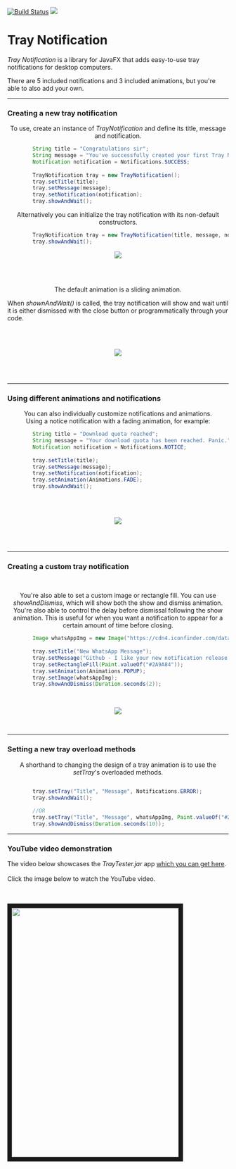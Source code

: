 [![Build Status](https://travis-ci.org/Jire/TrayNotification.svg?branch=master)](https://travis-ci.org/Jire/TrayNotification) 
[![](https://jitpack.io/v/PlusHaze/TrayNotification.svg)](https://jitpack.io/#PlusHaze/TrayNotification)

# Tray Notification

_Tray Notification_ is a library for JavaFX that adds easy-to-use tray notifications for desktop computers.  

There are 5 included notifications and 3 included animations, but you're able to also add your own.

___

### Creating a new tray notification

<p align="center">
To use, create an instance of <em>TrayNotification</em> and define its title, message and notification.
<br>
</p>

```java
        String title = "Congratulations sir";
        String message = "You've successfully created your first Tray Notification";
        Notification notification = Notifications.SUCCESS;
        
        TrayNotification tray = new TrayNotification();
        tray.setTitle(title);
        tray.setMessage(message);
        tray.setNotification(notification);
        tray.showAndWait();
```

<p align="center">
Alternatively you can initialize the tray notification with its non-default constructors.
</p>

```java
        TrayNotification tray = new TrayNotification(title, message, notification);
        tray.showAndWait();
```

<p align="center">
<img src = "http://i.imgur.com/IFmooQe.jpg"/>
</p>
<br>
<br>

<p align="center">
The default animation is a sliding animation.

When <em>shownAndWait()</em> is called, the tray notification will show and wait until it is either dismissed
with the close button or programmatically through your code. 
</p>

<br>
<br>
<p align="center">
<img src = "http://i.imgur.com/2xr6k7E.gif"/>
</p>
<br>
<br>

___

### Using different animations and notifications

<p align="center">
You can also individually customize notifications and animations.
<br>
Using a notice notification with a fading animation, for example:
</p>

```java
        String title = "Download quota reached";
        String message = "Your download quota has been reached. Panic.";
        Notification notification = Notifications.NOTICE;
        
        tray.setTitle(title);
        tray.setMessage(message);
        tray.setNotification(notification);
        tray.setAnimation(Animations.FADE);
        tray.showAndWait();
```

<br>
<br>
<p align="center">
<img src = "http://i.imgur.com/sFHp2vJ.gif"/>
</p>
<br>
<br>

___

### Creating a custom tray notification

<br>

<p align="center">
You're also able to set a custom image or rectangle fill. You can use <em>showAndDismiss</em>, which will show both the
show and dismiss animation. You're also able to control the delay before dismissal following the show animation.
This is useful for when you want a notification to appear for a certain amount of time before closing.
</p>

```java
        Image whatsAppImg = new Image("https://cdn4.iconfinder.com/data/icons/iconsimple-logotypes/512/whatsapp-128.png");
        
        tray.setTitle("New WhatsApp Message");
        tray.setMessage("Github - I like your new notification release. Nice one.");
        tray.setRectangleFill(Paint.valueOf("#2A9A84"));
        tray.setAnimation(Animations.POPUP);
        tray.setImage(whatsAppImg);
        tray.showAndDismiss(Duration.seconds(2));
```
<br>
<p align="center">
<img src = "http://i.imgur.com/VjPOzza.gif"/>
</p>
<br>


___

### Setting a new tray overload methods

<p align="center">
A shorthand to changing the design of a tray animation is to use the <em>setTray</em>'s overloaded methods.
</p>

```java

        tray.setTray("Title", "Message", Notifications.ERROR);
        tray.showAndWait();
        
        //OR
        tray.setTray("Title", "Message", whatsAppImg, Paint.valueOf("#2A9A84") , Animations.POPUP);
        tray.showAndDismiss(Duration.seconds(10));

```

___


### YouTube video demonstration

<p align="center">

The video below showcases the <em>TrayTester.jar</em> app 
<a href="TrayTester.jar">which you can get here</a>.
<br>
<br>
Click the image below to watch the YouTube video.

<br>
<br>

<a href="https://www.youtube.com/watch?v=SeaF3lTmbQE" target="_blank">
  <img src="http://i.imgur.com/2k0Sw7F.jpg" width="380" height="566" border="10" />
</a>
</p>